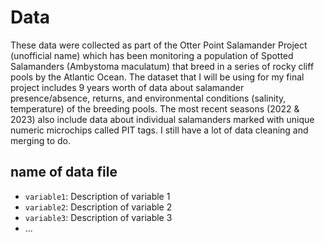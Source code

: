 # Data

These data were collected as part of the Otter Point Salamander Project (unofficial name) which has been monitoring a population of Spotted Salamanders (Ambystoma maculatum) that breed in a series of rocky cliff pools by the Atlantic Ocean. The dataset that I will be using for my final project includes 9 years worth of data about salamander presence/absence, returns, and environmental conditions (salinity, temperature) of the breeding pools. The most recent seasons (2022 & 2023) also include data about individual salamanders marked with unique numeric microchips called PIT tags. I still have a lot of data cleaning and merging to do. 

## name of data file

- `variable1`: Description of variable 1
- `variable2`: Description of variable 2
- `variable3`: Description of variable 3
- ...
